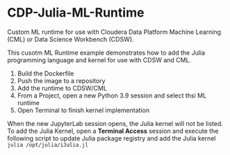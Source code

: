 # CDP-Julia-ML-Runtime
Custom ML runtime for use with Cloudera Data Platform Machine Learning (CML) or Data Science Workbench (CDSW).

This cusotm ML Runtime example demonstrates how to add the Julia programming language and kernel for use with CDSW and CML.

1. Build the Dockerfile
2. Push the image to a repository
3. Add the runtime to CDSW/CML
4. From a Project, open a new Python 3.9 session and select thsi ML runtime
4. Open Terminal to finish kernel implementation

When the new JupyterLab session opens, the Julia kernel will not be listed. To add the Julia Kernel, open a **Terminal Access** session and execute the following script to update Julia package registry and add the Julia kernel
   ```julia /opt/julia/iJulia.jl```

